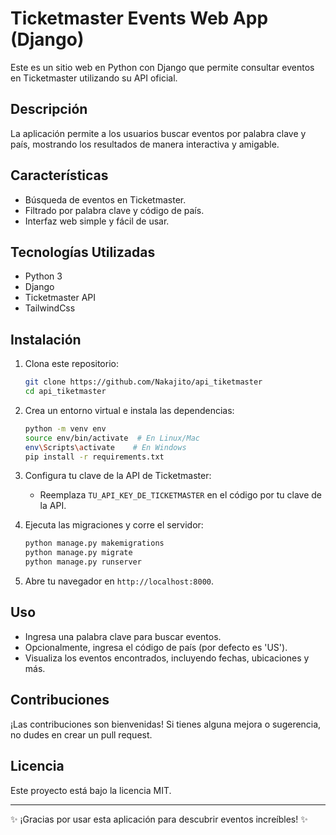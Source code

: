 # Ticketmaster Events Web App (Django)

Este es un sitio web en Python con Django que permite consultar eventos en Ticketmaster utilizando su API oficial.

## Descripción
La aplicación permite a los usuarios buscar eventos por palabra clave y país, mostrando los resultados de manera interactiva y amigable.

## Características
- Búsqueda de eventos en Ticketmaster.
- Filtrado por palabra clave y código de país.
- Interfaz web simple y fácil de usar.

## Tecnologías Utilizadas
- Python 3
- Django
- Ticketmaster API
- TailwindCss

## Instalación
1. Clona este repositorio:
    ```bash
    git clone https://github.com/Nakajito/api_tiketmaster
    cd api_tiketmaster
    ```

2. Crea un entorno virtual e instala las dependencias:
    ```bash
    python -m venv env
    source env/bin/activate  # En Linux/Mac
    env\Scripts\activate    # En Windows
    pip install -r requirements.txt
    ```

3. Configura tu clave de la API de Ticketmaster:
    - Reemplaza `TU_API_KEY_DE_TICKETMASTER` en el código por tu clave de la API.

4. Ejecuta las migraciones y corre el servidor:
    ```bash
    python manage.py makemigrations
    python manage.py migrate
    python manage.py runserver
    ```

5. Abre tu navegador en `http://localhost:8000`.

## Uso
- Ingresa una palabra clave para buscar eventos.
- Opcionalmente, ingresa el código de país (por defecto es 'US').
- Visualiza los eventos encontrados, incluyendo fechas, ubicaciones y más.

## Contribuciones
¡Las contribuciones son bienvenidas! Si tienes alguna mejora o sugerencia, no dudes en crear un pull request.

## Licencia
Este proyecto está bajo la licencia MIT.

---
✨ ¡Gracias por usar esta aplicación para descubrir eventos increíbles! ✨
